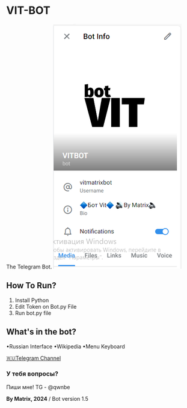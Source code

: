 # VIT-BOT
The Telegram Bot.
![alt text](https://github.com/MatveyGameRus/VIT-BOT/blob/main/Desktop%20Screenshot%202024.01.30%20-%2015.10.20.38.png?raw=true)





<h2>How To Run?</h2>

1. Install Python
2. Edit Token on Bot.py File
3. Run bot.py file

<h2>What's in the bot?</h2>
•Russian Interface
•Wikipedia
•Menu Keyboard


<a href="https://t.me/vitclosed">🇷🇺Telegram Channel</a>

<h3>У тебя вопросы?</h3>
Пиши мне! TG - @qwnbe
    
**By Matrix, 2024** / Bot version 1.5

